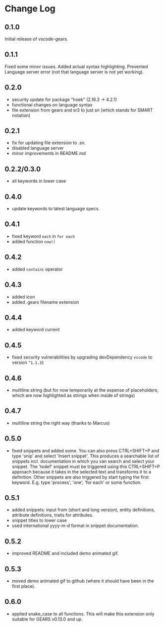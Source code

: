 # Change Log

## 0.1.0

Initial release of vscode-gears.

## 0.1.1

Fixed some minor issues. Added actual syntax highlighting. Prevented Language server error (not that language server is not yet working).

## 0.2.0

- security update for package "hoek" (2.16.3 -> 4.2.1)
- functional changes on language syntax
- file extension from gears and sr3 to just sn (which stands for SMART notation)

## 0.2.1

- fix for updating file extension to .sn.
- disabled language server
- minor improvements in README.md

## 0.2.2/0.3.0

- all keywords in lower case

## 0.4.0

- update keywords to latest language specs.

## 0.4.1

- fixed keyword `each` in `for each`
- added function `now()`

## 0.4.2

- added `contains` operator

## 0.4.3

- added icon
- added .gears filename extension

## 0.4.4

- added keyword current

## 0.4.5

- fixed security vulnerabilities by upgrading devDependency `vscode` to version `^1.1.35`

## 0.4.6

- multiline string (but for now temporarily at the expense of placeholders, which are now highlighted as strings when inside of strings)

## 0.4.7

- multiline string the right way (thanks to Marcus)

## 0.5.0

- fixed snippets and added some. You can also press CTRL+SHIFT+P and type 'snip' and select 'Insert snippet'. This produces a searchable list of snippets incl. documentation in which you van search and select your snippet. The 'todef' snippet must be triggered using this CTRL+SHIFT+P approach because it takes in the selected text and transforms it to a definition. Other snippets are also triggered by start typing the first keyword. E.g. type 'process', 'one', 'for each' or some function.

## 0.5.1

- added snippets: input from (short and long version), entity definitions, attribute definitions, traits for attributes.
- snippet titles to lower case
- used international yyyy-m-d format in snippet documentation.

## 0.5.2

- improved README and included demo animated gif.

## 0.5.3

- moved demo animated gif to github (where it should have been in the first place).

## 0.6.0

- applied snake_case to all functions. This will make this extension only suitable for GEARS v0.13.0 and up.